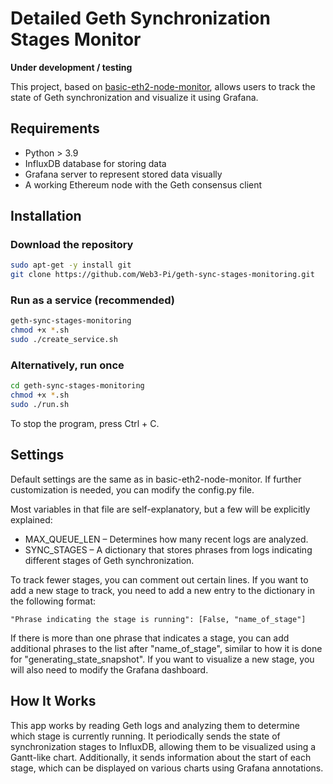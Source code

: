 # Detailed Geth Synchronization Stages Monitor
**Under development / testing**

This project, based on [basic-eth2-node-monitor](https://github.com/Web3-Pi/basic-eth2-node-monitor), allows users to track the state of Geth synchronization and visualize it using Grafana.

## Requirements
- Python > 3.9
- InfluxDB database for storing data  
- Grafana server to represent stored data visually  
- A working Ethereum node with the Geth consensus client  

## Installation
### Download the repository
```sh
sudo apt-get -y install git
git clone https://github.com/Web3-Pi/geth-sync-stages-monitoring.git
```
### Run as a service (recommended)
```sh
geth-sync-stages-monitoring
chmod +x *.sh
sudo ./create_service.sh
```
### Alternatively, run once
```sh
cd geth-sync-stages-monitoring
chmod +x *.sh
sudo ./run.sh
```
To stop the program, press Ctrl + C.
## Settings
Default settings are the same as in basic-eth2-node-monitor.
If further customization is needed, you can modify the config.py file.

Most variables in that file are self-explanatory, but a few will be explicitly explained:

* MAX_QUEUE_LEN – Determines how many recent logs are analyzed.
* SYNC_STAGES – A dictionary that stores phrases from logs indicating different stages of Geth synchronization.

To track fewer stages, you can comment out certain lines. If you want to add a new stage to track, you need to add a new entry to the dictionary in the following format:
```
"Phrase indicating the stage is running": [False, "name_of_stage"]
```
If there is more than one phrase that indicates a stage, you can add additional phrases to the list after "name_of_stage", similar to how it is done for "generating_state_snapshot". If you want to visualize a new stage, you will also need to modify the Grafana dashboard.

## How It Works
This app works by reading Geth logs and analyzing them to determine which stage is currently running. It periodically sends the state of synchronization stages to InfluxDB, allowing them to be visualized using a Gantt-like chart. Additionally, it sends information about the start of each stage, which can be displayed on various charts using Grafana annotations.
